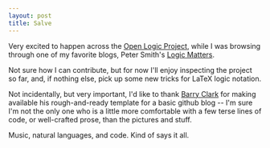 ```yaml
---
layout: post
title: Salve
---
```


Very excited to happen across the [Open Logic Project](https://github.com/OpenLogicProject/OpenLogic), while I was browsing through one of my favorite blogs, Peter Smith's [Logic Matters](http://www.logicmatters.net).

Not sure how I can contribute, but for now I'll enjoy inspecting the project so far, and, if nothing else, pick up some new tricks for LaTeX logic notation.

Not incidentally, but very important, I'd like to thank [Barry Clark](https:www.github.com/barryclark) for making available his rough-and-ready template for a basic github blog -- I'm sure I'm not the only one who is a little more comfortable with a few terse lines of code, or well-crafted prose, than the pictures and stuff.

Music, natural languages, and code.  Kind of says it all.
